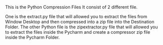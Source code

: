 This is the Python Compression Files
It consist of 2 different file.

One is the extract.py file that will allowed you to extract the files from
Window Desktop and then compressed into a zip file into the Destination Folder.
The other Python file is the zipextractor.py file that will allowed you to
extract the files inside the Pycharm and create a compressor zip file inside 
the Pycharm Folder.
